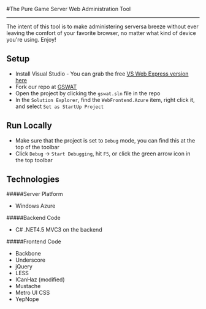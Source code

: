 #The Pure Game Server Web Administration Tool
***
The intent of this tool is to make administering serversa breeze without ever leaving the comfort of your favorite browser, no matter what kind of device you're using. Enjoy!

## Setup

* Install Visual Studio - You can grab the free [VS Web Express version here](http://www.microsoft.com/visualstudio/eng/downloads#d-express-web)
* Fork our repo at [GSWAT](https://github.com/Pure-Battlefield/gswat)
* Open the project by clicking the `gswat.sln` file in the repo
* In the `Solution Explorer`, find the `WebFrontend.Azure` item, right click it, and select `Set as StartUp Project`

## Run Locally

* Make sure that the project is set to `Debug` mode, you can find this at the top of the toolbar
* Click `Debug` -> `Start Debugging`, hit `F5`, or click the green arrow icon in the top toolbar

## Technologies

#####Server Platform
* Windows Azure
 
#####Backend Code
* C# .NET4.5 MVC3 on the backend

#####Frontend Code
* Backbone
* Underscore
* jQuery
* LESS
* ICanHaz (modified)
* Mustache
* Metro UI CSS
* YepNope